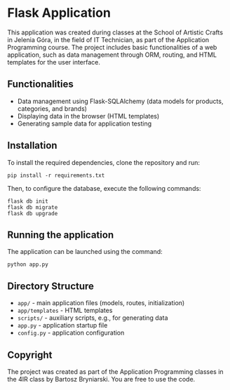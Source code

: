 
# Flask Application

This application was created during classes at the School of Artistic Crafts in Jelenia Góra, in the field of IT Technician, as part of the Application Programming course. The project includes basic functionalities of a web application, such as data management through ORM, routing, and HTML templates for the user interface.

## Functionalities

- Data management using Flask-SQLAlchemy (data models for products, categories, and brands)
- Displaying data in the browser (HTML templates)
- Generating sample data for application testing

## Installation

To install the required dependencies, clone the repository and run:

```
pip install -r requirements.txt
```

Then, to configure the database, execute the following commands:

```
flask db init
flask db migrate
flask db upgrade
```

## Running the application

The application can be launched using the command:

```
python app.py
```

## Directory Structure

- `app/` - main application files (models, routes, initialization)
- `app/templates` - HTML templates
- `scripts/` - auxiliary scripts, e.g., for generating data
- `app.py` - application startup file
- `config.py` - application configuration

## Copyright

The project was created as part of the Application Programming classes in the 4IR class by Bartosz Bryniarski. You are free to use the code.
